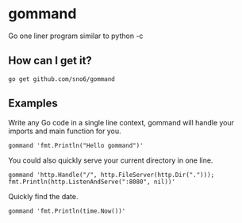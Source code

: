# gommand
 
Go one liner program similar to python -c
 
## How can I get it?

```
go get github.com/sno6/gommand
```

## Examples 
 
Write any Go code in a single line context, gommand will handle your imports and main function for you.

```gommand 'fmt.Println("Hello gommand")'``` 

You could also quickly serve your current directory in one line.
 
```
gommand 'http.Handle("/", http.FileServer(http.Dir("."))); fmt.Println(http.ListenAndServe(":8080", nil))'
```

Quickly find the date.

```gommand 'fmt.Println(time.Now())'```

